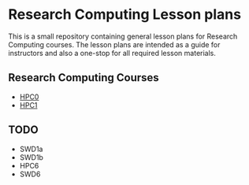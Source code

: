 # Research Computing Lesson plans

This is a small repository containing general lesson plans for Research Computing courses. The lesson plans are intended as a guide for instructors and also a one-stop for all required lesson materials.

## Research Computing Courses

- [HPC0](https://github.com/ARCTraining/rc-lesson-plans/blob/main/hpc0/hpc0-lesson-plan.md)
- [HPC1](https://github.com/ARCTraining/rc-lesson-plans/blob/main/hpc1/hpc1-lesson-plan.md)

## TODO

- SWD1a
- SWD1b
- HPC6
- SWD6
